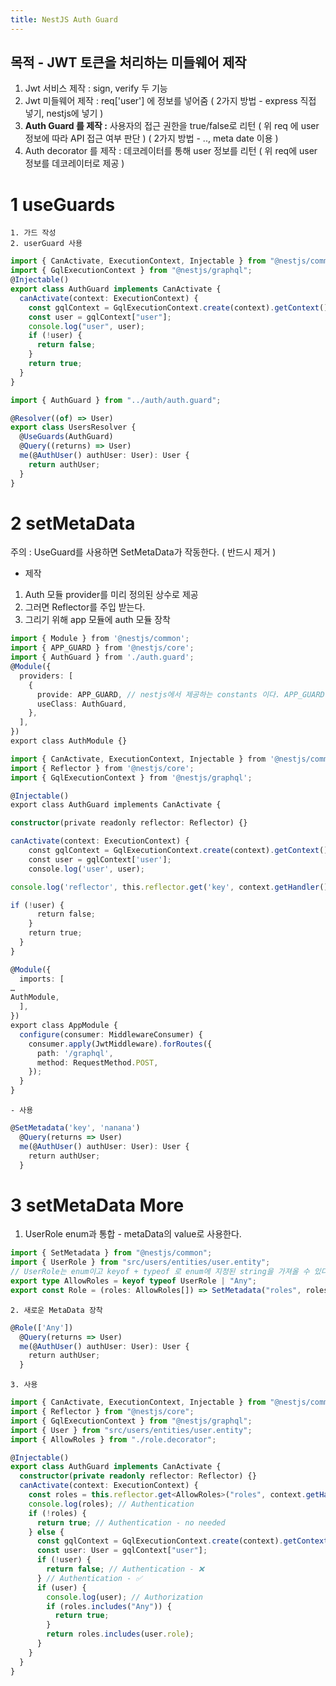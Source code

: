 ```yaml
---
title: NestJS Auth Guard
---
```


## 목적 - JWT 토큰을 처리하는 미들웨어 제작

1. Jwt 서비스 제작 : sign, verify 두 기능
2. Jwt 미들웨어 제작 : req['user'] 에 정보를 넣어줌 ( 2가지 방법 - express 직접 넣기, nestjs에 넣기 )
3. **Auth Guard 를 제작 :**
   사용자의 접근 권한을 true/false로 리턴 ( 위 req 에 user 정보에 따라 API 접근 여부 판단 ) ( 2가지 방법 - .., meta date 이용 )
4. Auth decorator 를 제작 : 데코레이터를 통해 user 정보를 리턴 ( 위 req에 user 정보를 데코레이터로 제공 )

# 1 useGuards

    1. 가드 작성
    2. userGuard 사용

```ts
import { CanActivate, ExecutionContext, Injectable } from "@nestjs/common";
import { GqlExecutionContext } from "@nestjs/graphql";
@Injectable()
export class AuthGuard implements CanActivate {
  canActivate(context: ExecutionContext) {
    const gqlContext = GqlExecutionContext.create(context).getContext();
    const user = gqlContext["user"];
    console.log("user", user);
    if (!user) {
      return false;
    }
    return true;
  }
}
```

```ts
import { AuthGuard } from "../auth/auth.guard";

@Resolver((of) => User)
export class UsersResolver {
  @UseGuards(AuthGuard)
  @Query((returns) => User)
  me(@AuthUser() authUser: User): User {
    return authUser;
  }
}
```

# 2 setMetaData

주의 : UseGuard를 사용하면 SetMetaData가 작동한다. ( 반드시 제거 )

- 제작

1. Auth 모듈 provider를 미리 정의된 상수로 제공
2. 그러면 Reflector를 주입 받는다.
3. 그리기 위해 app 모듈에 auth 모듈 장착

```ts
import { Module } from '@nestjs/common';
import { APP_GUARD } from '@nestjs/core';
import { AuthGuard } from './auth.guard';
@Module({
  providers: [
    {
      provide: APP_GUARD, // nestjs에서 제공하는 constants 이다. APP_GUARD가 provide되는곳에 다 사용 가능
      useClass: AuthGuard,
    },
  ],
})
export class AuthModule {}

import { CanActivate, ExecutionContext, Injectable } from '@nestjs/common';
import { Reflector } from '@nestjs/core';
import { GqlExecutionContext } from '@nestjs/graphql';

@Injectable()
export class AuthGuard implements CanActivate {

constructor(private readonly reflector: Reflector) {}

canActivate(context: ExecutionContext) {
    const gqlContext = GqlExecutionContext.create(context).getContext();
    const user = gqlContext['user'];
    console.log('user', user);

console.log('reflector', this.reflector.get('key', context.getHandler()));

if (!user) {
      return false;
    }
    return true;
  }
}

@Module({
  imports: [
…
AuthModule,
  ],
})
export class AppModule {
  configure(consumer: MiddlewareConsumer) {
    consumer.apply(JwtMiddleware).forRoutes({
      path: '/graphql',
      method: RequestMethod.POST,
    });
  }
}
```

    - 사용

```ts
@SetMetadata('key', 'nanana')
  @Query(returns => User)
  me(@AuthUser() authUser: User): User {
    return authUser;
  }
```

# 3 setMetaData More

1.  UserRole enum과 통합 - metaData의 value로 사용한다.

```ts
import { SetMetadata } from "@nestjs/common";
import { UserRole } from "src/users/entities/user.entity";
// UserRole는 enum이고 keyof + typeof 로 enum에 지정된 string을 가져올 수 있다.
export type AllowRoles = keyof typeof UserRole | "Any";
export const Role = (roles: AllowRoles[]) => SetMetadata("roles", roles);
```

    2. 새로운 MetaData 장착

```ts
@Role(['Any'])
  @Query(returns => User)
  me(@AuthUser() authUser: User): User {
    return authUser;
  }
```

    3. 사용

```ts
import { CanActivate, ExecutionContext, Injectable } from "@nestjs/common";
import { Reflector } from "@nestjs/core";
import { GqlExecutionContext } from "@nestjs/graphql";
import { User } from "src/users/entities/user.entity";
import { AllowRoles } from "./role.decorator";

@Injectable()
export class AuthGuard implements CanActivate {
  constructor(private readonly reflector: Reflector) {}
  canActivate(context: ExecutionContext) {
    const roles = this.reflector.get<AllowRoles>("roles", context.getHandler());
    console.log(roles); // Authentication
    if (!roles) {
      return true; // Authentication - no needed
    } else {
      const gqlContext = GqlExecutionContext.create(context).getContext();
      const user: User = gqlContext["user"];
      if (!user) {
        return false; // Authentication - ❌
      } // Authentication - ✅
      if (user) {
        console.log(user); // Authorization
        if (roles.includes("Any")) {
          return true;
        }
        return roles.includes(user.role);
      }
    }
  }
}
```

